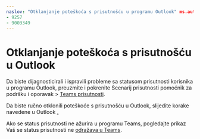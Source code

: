 ```yaml
---
naslov: "Otklanjanje poteškoća s prisutnošću u programu Outlook" ms.author: pebaum author: pebaum manager: scotv ms.date: 04/8/2021 ms.audience: Admin ms.topic: article ms.service: o365-administration ROBOTS: NOINDEX, NOFOLLOW localization_priority: Priority ms.collection: Adm_O365 ms.custom: (
- 9257
- 9003349
---
```


# <a name="troubleshoot-presence-issues-in-outlook"></a>Otklanjanje poteškoća s prisutnošću u Outlook

Da biste dijagnosticirali i ispravili probleme sa statusom prisutnosti korisnika u programu Outlook, preuzmite i pokrenite Scenarij prisutnosti pomoćnik za podršku i oporavak > [Teams prisutnosti](https://aka.ms/SaRA-TeamsPresenceScenario).

Da biste ručno otklonili poteškoće s prisutnošću u Outlook, slijedite korake navedene u Outlook [.](https://docs.microsoft.com/microsoftteams/troubleshoot/teams-im-presence/issues-with-presence-in-outlook)

Ako se status prisutnosti ne ažurira u programu Teams, pogledajte prikaz Vaš se status prisutnosti ne [odražava u Teams](https://docs.microsoft.com/microsoftteams/troubleshoot/teams-im-presence/presence-not-show-actual-status).
